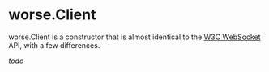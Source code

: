 worse.Client
===

worse.Client is a constructor that is almost identical to the [W3C WebSocket](https://developer.mozilla.org/en-US/docs/Web/API/WebSocket) API, with a few differences.

*todo*